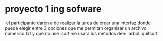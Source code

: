 # proyecto 1 ing sofware
·el participante daren a de realizar la tarea de crear una interfaz donde pueda elegir entre 3 opciones  que me permitan organizar un archivo numerico.txt y que no use .sort 
·se usara los metodos dee:
·arbol
·quitsort
